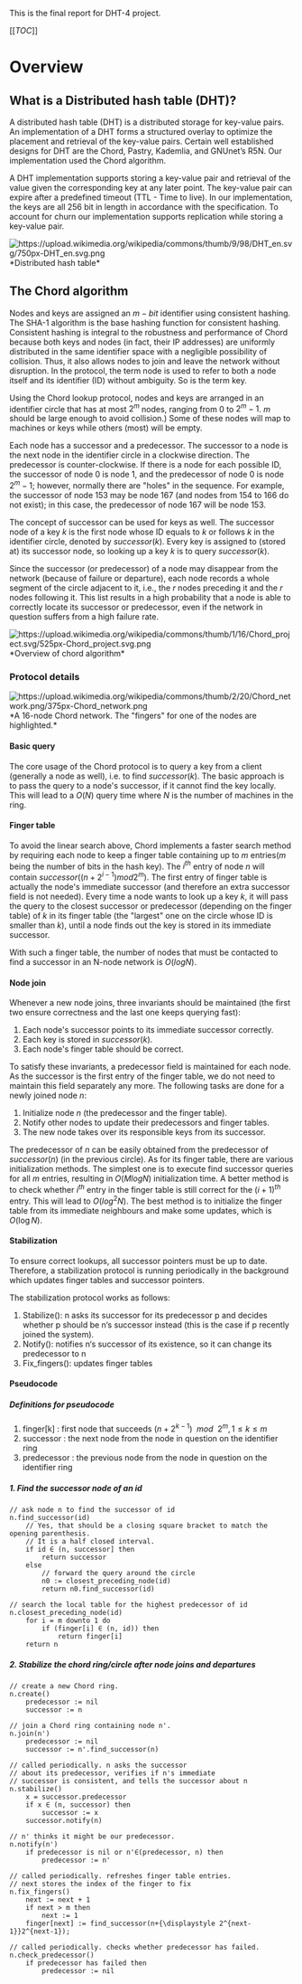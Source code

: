 This is the final report for DHT-4 project.

[[_TOC_]]

# Overview

## What is a Distributed hash table (DHT)?
A distributed hash table (DHT) is a distributed storage for key-value pairs. An implementation of a DHT forms a structured overlay to optimize the placement and retrieval of the key-value pairs. Certain well established designs for DHT are the Chord, Pastry, Kademlia, and GNUnet’s R5N. Our implementation used the Chord algorithm. 

A DHT implementation supports storing a key-value pair and retrieval of the value given the corresponding key at any later point. The key-value pair can expire after a predefined timeout (TTL - Time to live). In our implementation, the keys are all 256 bit in length in accordance with the specification. To account for churn our implementation supports replication while storing a key-value pair.

![](./f_assets/DHT.png "https://upload.wikimedia.org/wikipedia/commons/thumb/9/98/DHT_en.svg/750px-DHT_en.svg.png")*Distributed hash table*

## The Chord algorithm
Nodes and keys are assigned an $`m-bit`$ identifier using consistent hashing. The SHA-1 algorithm is the base hashing function for consistent hashing. Consistent hashing is integral to the robustness and performance of Chord because both keys and nodes (in fact, their IP addresses) are uniformly distributed in the same identifier space with a negligible possibility of collision. Thus, it also allows nodes to join and leave the network without disruption. In the protocol, the term node is used to refer to both a node itself and its identifier (ID) without ambiguity. So is the term key.

Using the Chord lookup protocol, nodes and keys are arranged in an identifier circle that has at most $`2^{m}`$ nodes, ranging from $`0`$ to $`2^m - 1`$. $`m`$ should be large enough to avoid collision.) Some of these nodes will map to machines or keys while others (most) will be empty.

Each node has a successor and a predecessor. The successor to a node is the next node in the identifier circle in a clockwise direction. The predecessor is counter-clockwise. If there is a node for each possible ID, the successor of node 0 is node 1, and the predecessor of node 0 is node $`2^m - 1`$; however, normally there are "holes" in the sequence. For example, the successor of node 153 may be node 167 (and nodes from 154 to 166 do not exist); in this case, the predecessor of node 167 will be node 153.

The concept of successor can be used for keys as well. The successor node of a key $`k`$ is the first node whose ID equals to $`k`$ or follows $`k`$ in the identifier circle, denoted by $`successor(k)`$. Every key is assigned to (stored at) its successor node, so looking up a key $`k`$ is to query $`successor(k)`$.

Since the successor (or predecessor) of a node may disappear from the network (because of failure or departure), each node records a whole segment of the circle adjacent to it, i.e., the $`r`$ nodes preceding it and the $`r`$ nodes following it. This list results in a high probability that a node is able to correctly locate its successor or predecessor, even if the network in question suffers from a high failure rate.

![](./f_assets/ChordOverview.png "https://upload.wikimedia.org/wikipedia/commons/thumb/1/16/Chord_project.svg/525px-Chord_project.svg.png")*Overview of chord algorithm*

### Protocol details 
![](./f_assets/Chord_network.png "https://upload.wikimedia.org/wikipedia/commons/thumb/2/20/Chord_network.png/375px-Chord_network.png")*A 16-node Chord network. The "fingers" for one of the nodes are highlighted.*

#### Basic query
The core usage of the Chord protocol is to query a key from a client (generally a node as well), i.e. to find $`successor(k)`$. The basic approach is to pass the query to a node's successor, if it cannot find the key locally. This will lead to a $`O(N)`$ query time where $`N`$ is the number of machines in the ring.

#### Finger table
To avoid the linear search above, Chord implements a faster search method by requiring each node to keep a finger table containing up to $`m`$ entries($`m`$ being the number of bits in the hash key). The $`i^{th}`$ entry of node $`n`$ will contain $`successor((n+2^{i-1}) mod 2^m)`$. The first entry of finger table is actually the node's immediate successor (and therefore an extra successor field is not needed). Every time a node wants to look up a key $`k`$, it will pass the query to the closest successor or predecessor (depending on the finger table) of $`k`$ in its finger table (the "largest" one on the circle whose ID is smaller than $`k`$), until a node finds out the key is stored in its immediate successor.

With such a finger table, the number of nodes that must be contacted to find a successor in an N-node network is $`O(log N)`$.

#### Node join
Whenever a new node joins, three invariants should be maintained (the first two ensure correctness and the last one keeps querying fast):

1. Each node's successor points to its immediate successor correctly.
1. Each key is stored in $`successor(k)`$.
1. Each node's finger table should be correct.

To satisfy these invariants, a predecessor field is maintained for each node. As the successor is the first entry of the finger table, we do not need to maintain this field separately any more. The following tasks are done for a newly joined node $`n`$:

1. Initialize node $`n`$ (the predecessor and the finger table).
1. Notify other nodes to update their predecessors and finger tables.
1. The new node takes over its responsible keys from its successor.

The predecessor of $`n`$ can be easily obtained from the predecessor of $`successor(n)`$ (in the previous circle). As for its finger table, there are various initialization methods. The simplest one is to execute find successor queries for all $`m`$ entries, resulting in $`O(Mlog N)`$ initialization time. A better method is to check whether $`i^{th}`$ entry in the finger table is still correct for the $`(i+1)^{th}`$ entry. This will lead to $`O(log^2 N)`$. The best method is to initialize the finger table from its immediate neighbours and make some updates, which is $`O(\log N)`$.

#### Stabilization
To ensure correct lookups, all successor pointers must be up to date. Therefore, a stabilization protocol is running periodically in the background which updates finger tables and successor pointers.

The stabilization protocol works as follows:

1. Stabilize(): n asks its successor for its predecessor p and decides whether p should be n‘s successor instead (this is the case if p recently joined the system).
1. Notify(): notifies n‘s successor of its existence, so it can change its predecessor to n
1. Fix_fingers(): updates finger tables

#### Pseudocode
##### Definitions for pseudocode
1. finger[k] : first node that succeeds $`(n+2^{k-1}) \enspace mod \enspace 2^m, 1 \leq k \leq m`$
1. successor : the next node from the node in question on the identifier ring
1. predecessor : the previous node from the node in question on the identifier ring

##### 1. Find the successor node of an id
```
// ask node n to find the successor of id
n.find_successor(id)
    // Yes, that should be a closing square bracket to match the opening parenthesis.
    // It is a half closed interval.
    if id ∈ (n, successor] then
        return successor
    else
        // forward the query around the circle
        n0 := closest_preceding_node(id)
        return n0.find_successor(id)

// search the local table for the highest predecessor of id
n.closest_preceding_node(id)
    for i = m downto 1 do
        if (finger[i] ∈ (n, id)) then
            return finger[i]
    return n
```

##### 2. Stabilize the chord ring/circle after node joins and departures
```
// create a new Chord ring.
n.create()
    predecessor := nil
    successor := n

// join a Chord ring containing node n'.
n.join(n')
    predecessor := nil
    successor := n'.find_successor(n)

// called periodically. n asks the successor
// about its predecessor, verifies if n's immediate
// successor is consistent, and tells the successor about n
n.stabilize()
    x = successor.predecessor
    if x ∈ (n, successor) then
        successor := x
    successor.notify(n)

// n' thinks it might be our predecessor.
n.notify(n')
    if predecessor is nil or n'∈(predecessor, n) then
        predecessor := n'

// called periodically. refreshes finger table entries.
// next stores the index of the finger to fix
n.fix_fingers()
    next := next + 1
    if next > m then
        next := 1
    finger[next] := find_successor(n+{\displaystyle 2^{next-1}}2^{next-1});

// called periodically. checks whether predecessor has failed.
n.check_predecessor()
    if predecessor has failed then
        predecessor := nil
```
